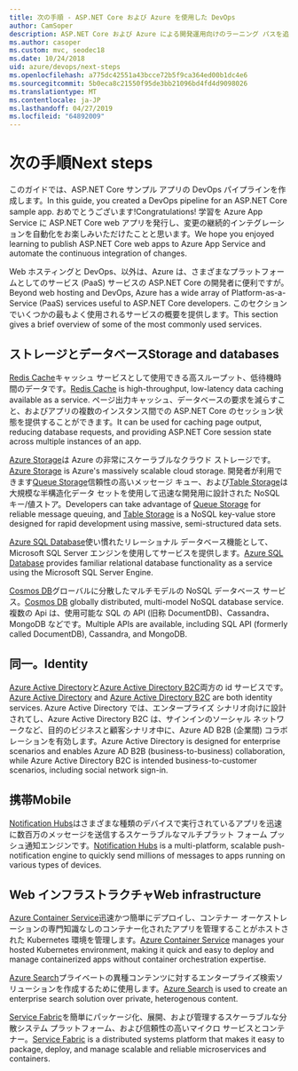 ```yaml
---
title: 次の手順 - ASP.NET Core および Azure を使用した DevOps
author: CamSoper
description: ASP.NET Core および Azure による開発運用向けのラーニング パスを追加します。
ms.author: casoper
ms.custom: mvc, seodec18
ms.date: 10/24/2018
uid: azure/devops/next-steps
ms.openlocfilehash: a775dc42551a43bcce72b5f9ca364ed00b1dc4e6
ms.sourcegitcommit: 5b0eca8c21550f95de3bb21096bd4fd4d9098026
ms.translationtype: MT
ms.contentlocale: ja-JP
ms.lasthandoff: 04/27/2019
ms.locfileid: "64892009"
---
```

# <a name="next-steps"></a><span data-ttu-id="26d1a-103">次の手順</span><span class="sxs-lookup"><span data-stu-id="26d1a-103">Next steps</span></span>

<span data-ttu-id="26d1a-104">このガイドでは、ASP.NET Core サンプル アプリの DevOps パイプラインを作成します。</span><span class="sxs-lookup"><span data-stu-id="26d1a-104">In this guide, you created a DevOps pipeline for an ASP.NET Core sample app.</span></span> <span data-ttu-id="26d1a-105">おめでとうございます!</span><span class="sxs-lookup"><span data-stu-id="26d1a-105">Congratulations!</span></span> <span data-ttu-id="26d1a-106">学習を Azure App Service に ASP.NET Core web アプリを発行し、変更の継続的インテグレーションを自動化をお楽しみいただけたことと思います。</span><span class="sxs-lookup"><span data-stu-id="26d1a-106">We hope you enjoyed learning to publish ASP.NET Core web apps to Azure App Service and automate the continuous integration of changes.</span></span>

<span data-ttu-id="26d1a-107">Web ホスティングと DevOps、以外は、Azure は、さまざまなプラットフォームとしてのサービス (PaaS) サービスの ASP.NET Core の開発者に便利ですが。</span><span class="sxs-lookup"><span data-stu-id="26d1a-107">Beyond web hosting and DevOps, Azure has a wide array of Platform-as-a-Service (PaaS) services useful to ASP.NET Core developers.</span></span> <span data-ttu-id="26d1a-108">このセクションでいくつかの最もよく使用されるサービスの概要を提供します。</span><span class="sxs-lookup"><span data-stu-id="26d1a-108">This section gives a brief overview of some of the most commonly used services.</span></span>

## <a name="storage-and-databases"></a><span data-ttu-id="26d1a-109">ストレージとデータベース</span><span class="sxs-lookup"><span data-stu-id="26d1a-109">Storage and databases</span></span>

<span data-ttu-id="26d1a-110">[Redis Cache](/azure/redis-cache/)キャッシュ サービスとして使用できる高スループット、低待機時間のデータです。</span><span class="sxs-lookup"><span data-stu-id="26d1a-110">[Redis Cache](/azure/redis-cache/) is high-throughput, low-latency data caching available as a service.</span></span> <span data-ttu-id="26d1a-111">ページ出力キャッシュ、データベースの要求を減らすこと、およびアプリの複数のインスタンス間での ASP.NET Core のセッション状態を提供することができます。</span><span class="sxs-lookup"><span data-stu-id="26d1a-111">It can be used for caching page output, reducing database requests, and providing ASP.NET Core session state across multiple instances of an app.</span></span>

<span data-ttu-id="26d1a-112">[Azure Storage](/azure/storage/)は Azure の非常にスケーラブルなクラウド ストレージです。</span><span class="sxs-lookup"><span data-stu-id="26d1a-112">[Azure Storage](/azure/storage/) is Azure's massively scalable cloud storage.</span></span> <span data-ttu-id="26d1a-113">開発者が利用できます[Queue Storage](/azure/storage/queues/storage-queues-introduction)信頼性の高いメッセージ キュー、および[Table Storage](/azure/storage/tables/table-storage-overview)は大規模な半構造化データ セットを使用して迅速な開発用に設計された NoSQL キー/値ストア。</span><span class="sxs-lookup"><span data-stu-id="26d1a-113">Developers can take advantage of [Queue Storage](/azure/storage/queues/storage-queues-introduction) for reliable message queuing, and [Table Storage](/azure/storage/tables/table-storage-overview) is a NoSQL key-value store designed for rapid development using massive, semi-structured data sets.</span></span>

<span data-ttu-id="26d1a-114">[Azure SQL Database](/azure/sql-database/)使い慣れたリレーショナル データベース機能として、Microsoft SQL Server エンジンを使用してサービスを提供します。</span><span class="sxs-lookup"><span data-stu-id="26d1a-114">[Azure SQL Database](/azure/sql-database/) provides familiar relational database functionality as a service using the Microsoft SQL Server Engine.</span></span>

<span data-ttu-id="26d1a-115">[Cosmos DB](/azure/cosmos-db/)グローバルに分散したマルチモデルの NoSQL データベース サービス。</span><span class="sxs-lookup"><span data-stu-id="26d1a-115">[Cosmos DB](/azure/cosmos-db/) globally distributed, multi-model NoSQL database service.</span></span> <span data-ttu-id="26d1a-116">複数の Api は、使用可能な SQL の API (旧称 DocumentDB)、Cassandra、MongoDB などです。</span><span class="sxs-lookup"><span data-stu-id="26d1a-116">Multiple APIs are available, including SQL API (formerly called DocumentDB), Cassandra, and MongoDB.</span></span>

## <a name="identity"></a><span data-ttu-id="26d1a-117">同一。</span><span class="sxs-lookup"><span data-stu-id="26d1a-117">Identity</span></span>

<span data-ttu-id="26d1a-118">[Azure Active Directory](/azure/active-directory/)と[Azure Active Directory B2C](/azure/active-directory-b2c/)両方の id サービスです。</span><span class="sxs-lookup"><span data-stu-id="26d1a-118">[Azure Active Directory](/azure/active-directory/) and [Azure Active Directory B2C](/azure/active-directory-b2c/) are both identity services.</span></span> <span data-ttu-id="26d1a-119">Azure Active Directory では、エンタープライズ シナリオ向けに設計されてし、Azure Active Directory B2C は、サインインのソーシャル ネットワークなど、目的のビジネスと顧客シナリオ中に、Azure AD B2B (企業間) コラボレーションを有効します。</span><span class="sxs-lookup"><span data-stu-id="26d1a-119">Azure Active Directory is designed for enterprise scenarios and enables Azure AD B2B (business-to-business) collaboration, while Azure Active Directory B2C is intended business-to-customer scenarios, including social network sign-in.</span></span>

## <a name="mobile"></a><span data-ttu-id="26d1a-120">携帯</span><span class="sxs-lookup"><span data-stu-id="26d1a-120">Mobile</span></span>

<span data-ttu-id="26d1a-121">[Notification Hubs](/azure/notification-hubs/)はさまざまな種類のデバイスで実行されているアプリを迅速に数百万のメッセージを送信するスケーラブルなマルチプラット フォーム プッシュ通知エンジンです。</span><span class="sxs-lookup"><span data-stu-id="26d1a-121">[Notification Hubs](/azure/notification-hubs/) is a multi-platform, scalable push-notification engine to quickly send millions of messages to apps running on various types of devices.</span></span>

## <a name="web-infrastructure"></a><span data-ttu-id="26d1a-122">Web インフラストラクチャ</span><span class="sxs-lookup"><span data-stu-id="26d1a-122">Web infrastructure</span></span>

<span data-ttu-id="26d1a-123">[Azure Container Service](/azure/aks/)迅速かつ簡単にデプロイし、コンテナー オーケストレーションの専門知識なしのコンテナー化されたアプリを管理することがホストされた Kubernetes 環境を管理します。</span><span class="sxs-lookup"><span data-stu-id="26d1a-123">[Azure Container Service](/azure/aks/) manages your hosted Kubernetes environment, making it quick and easy to deploy and manage containerized apps without container orchestration expertise.</span></span>

<span data-ttu-id="26d1a-124">[Azure Search](/azure/search/)プライベートの異種コンテンツに対するエンタープライズ検索ソリューションを作成するために使用します。</span><span class="sxs-lookup"><span data-stu-id="26d1a-124">[Azure Search](/azure/search/) is used to create an enterprise search solution over private, heterogenous content.</span></span>

<span data-ttu-id="26d1a-125">[Service Fabric](/azure/service-fabric/)を簡単にパッケージ化、展開、および管理するスケーラブルな分散システム プラットフォーム、および信頼性の高いマイクロ サービスとコンテナー。</span><span class="sxs-lookup"><span data-stu-id="26d1a-125">[Service Fabric](/azure/service-fabric/) is a distributed systems platform that makes it easy to package, deploy, and manage scalable and reliable microservices and containers.</span></span>
